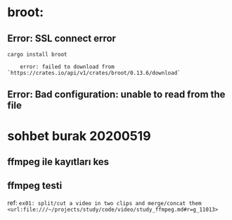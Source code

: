
# broot:

## Error: SSL connect error

``` 
cargo install broot
``` 

		error: failed to download from `https://crates.io/api/v1/crates/broot/0.13.6/download`
 
## Error: Bad configuration: unable to read from the file

# sohbet burak 20200519

## ffmpeg ile kayıtları kes

## ffmpeg testi

ref: `ex01: split/cut a video in two clips and merge/concat them <url:file:///~/projects/study/code/video/study_ffmpeg.md#r=g_11013>`


